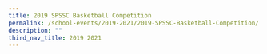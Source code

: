 ```yaml
---
title: 2019 SPSSC Basketball Competition
permalink: /school-events/2019-2021/2019-SPSSC-Basketball-Competition/
description: ""
third_nav_title: 2019 2021
---
```

